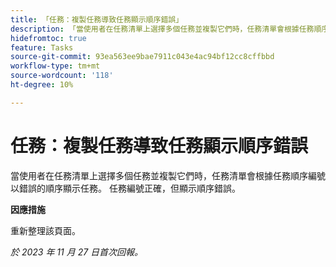 ```yaml
---
title: 「任務：複製任務導致任務顯示順序錯誤」
description: 「當使用者在任務清單上選擇多個任務並複製它們時，任務清單會根據任務順序編號以錯誤的順序顯示任務。 任務編號正確，但顯示順序錯誤。 此問題有解決辦法。」
hidefromtoc: true
feature: Tasks
source-git-commit: 93ea563ee9bae7911c043e4ac94bf12cc8cffbbd
workflow-type: tm+mt
source-wordcount: '118'
ht-degree: 10%

---
```



# 任務：複製任務導致任務顯示順序錯誤

當使用者在任務清單上選擇多個任務並複製它們時，任務清單會根據任務順序編號以錯誤的順序顯示任務。 任務編號正確，但顯示順序錯誤。

**因應措施**

重新整理該頁面。

_於 2023 年 11 月 27 日首次回報。_
